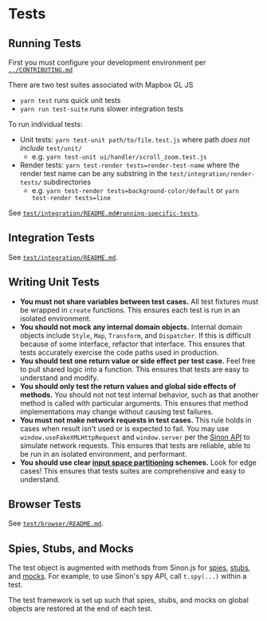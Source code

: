 
# Tests

## Running Tests

First you must configure your development environment per [`../CONTRIBUTING.md`](../CONTRIBUTING.md)

There are two test suites associated with Mapbox GL JS

 - `yarn test` runs quick unit tests
 - `yarn run test-suite` runs slower integration tests

 To run individual tests:

 - Unit tests: `yarn test-unit path/to/file.test.js` where path *does not include* `test/unit/`
   - e.g. `yarn test-unit ui/handler/scroll_zoom.test.js`
 - Render tests: `yarn test-render tests=render-test-name` where the render test name can be any substring in the `test/integration/render-tests/` subdirectories
   - e.g. `yarn test-render tests=background-color/default` or `yarn test-render tests=line`

See [`test/integration/README.md#running-specific-tests`](./integration/README.md#running-specific-tests).

## Integration Tests

See [`test/integration/README.md`](./integration/README.md).

## Writing Unit Tests

 - **You must not share variables between test cases.** All test fixtures must be wrapped in `create` functions. This ensures each test is run in an isolated environment.
 - **You should not mock any internal domain objects.** Internal domain objects include `Style`, `Map`, `Transform`, and `Dispatcher`. If this is difficult because of some interface, refactor that interface. This ensures that tests accurately exercise the code paths used in production.
 - **You should test one return value or side effect per test case.** Feel free to pull shared logic into a function. This ensures that tests are easy to understand and modify.
 - **You should only test the return values and global side effects of methods.** You should not not test internal behavior, such as that another method is called with particular arguments. This ensures that method implementations may change without causing test failures.
 - **You must not make network requests in test cases.** This rule holds in cases when result isn't used or is expected to fail. You may use `window.useFakeXMLHttpRequest` and `window.server` per the [Sinon API](http://sinonjs.org/docs/#server) to simulate network requests. This ensures that tests are reliable, able to be run in an isolated environment, and performant.
 - **You should use clear [input space partitioning](http://crystal.uta.edu/~ylei/cse4321/data/isp.pdf) schemes.** Look for edge cases! This ensures that tests suites are comprehensive and easy to understand.

## Browser Tests

See [`test/browser/README.md`](./browser/README.md).

## Spies, Stubs, and Mocks

The test object is augmented with methods from Sinon.js for [spies](http://sinonjs.org/docs/#spies), [stubs](http://sinonjs.org/docs/#stubs), and [mocks](http://sinonjs.org/docs/#mocks). For example, to use Sinon's spy API, call `t.spy(...)` within a test.

The test framework is set up such that spies, stubs, and mocks on global objects are restored at the end of each test.
